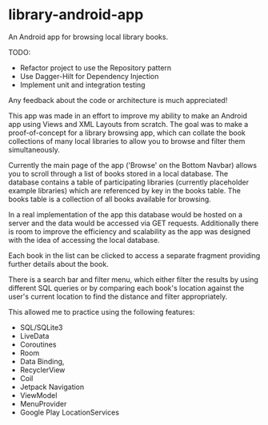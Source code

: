 # library-android-app

An Android app for browsing local library books.

TODO:
+ Refactor project to use the Repository pattern
+ Use Dagger-Hilt for Dependency Injection
+ Implement unit and integration testing

Any feedback about the code or architecture is much appreciated!

This app was made in an effort to improve my ability to make an Android app using Views and XML Layouts from scratch. The goal was to make a
proof-of-concept for a library browsing app, which can collate the book collections of many local libraries to allow you to browse and filter them
simultaneously.

Currently the main page of the app ('Browse' on the Bottom Navbar) allows you to scroll through a list of books stored in a local database. The database
contains a table of participating libraries (currently placeholder example libraries) which are referenced by key in the books table. The books table is a
collection of all books available for browsing.

In a real implementation of the app this database would be hosted on a server and the data would be accessed via GET requests. Additionally there is room
to improve the efficiency and scalability as the app was designed with the idea of accessing the local database.

Each book in the list can be clicked to access a separate fragment providing further details about the book.

There is a search bar and filter menu, which either filter the results by using different SQL queries or by comparing each book's location against
the user's current location to find the distance and filter appropriately.

This allowed me to practice using the following features:
+ SQL/SQLite3
+ LiveData
+ Coroutines
+ Room
+ Data Binding,
+ RecyclerView
+ Coil
+ Jetpack Navigation
+ ViewModel
+ MenuProvider
+ Google Play LocationServices
